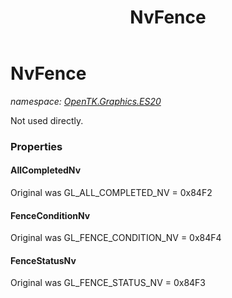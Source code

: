 ﻿---
title: NvFence
---

# NvFence
_namespace: [OpenTK.Graphics.ES20](N-OpenTK.Graphics.ES20.html)_

Not used directly.



### Properties

#### AllCompletedNv
Original was GL_ALL_COMPLETED_NV = 0x84F2
#### FenceConditionNv
Original was GL_FENCE_CONDITION_NV = 0x84F4
#### FenceStatusNv
Original was GL_FENCE_STATUS_NV = 0x84F3

